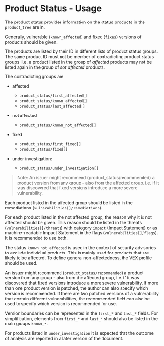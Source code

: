 # Product Status - Usage

The product status provides information on the status products in the `product_tree` are in.

Generally, vulnerable (`known_affected`) and fixed (`fixes`) versions of products should be given.

The products are listed by their ID in different lists of product status groups.
The same product ID must not be member of contradicting product status groups.
I.e. a product listed in the group of _affected_ products may not be listed again in the group of _not affected_ products.

The contradicting groups are

* affected

  * `product_status/first_affected[]`
  * `product_status/known_affected[]`
  * `product_status/last_affected[]`

* not affected

  * `product_status/known_not_affected[]`

* fixed

  * `product_status/first_fixed[]`
  * `product_status/fixed[]`

* under investigation:

  * `product_status/under_investigation[]`

> Note: An issuer might recommend (product_status/recommended) a product version from any group - also from the
> affected group, i.e. if it was discovered that fixed versions introduce a more severe vulnerability.

Each product listed in the affected group should be listed in the remediations (`vulnerabilities[]/remediations`).

For each product listed in the not affected group, the reason why it is not affected should be given.
This reason should be listed in the threats (`vulnerabilities[]/threats`) with category `impact` (Impact Statement) or as machine-readable Impact Statement in the flags (`vulnerabilities[]/flags`).
It is recommended to use both.

The status `known_not_affected` is used in the context of security advisories to exclude individual products. This is mainly used for products that are likely to be affected.
To define general non-affectedness, the VEX profile should be used.

An issuer might recommend (`product_status/recommended`) a product version from any group - also from the affected group, i.e. if it was discovered that fixed versions introduce a more severe vulnerability.
If more than one product version is patched, the author can also specify which version is recommended.
If there are two patched versions of a vulnerability that contain different vulnerabilities, the recommended field can also be used to specify which version is recommended for use.

Version boundaries can be represented in the `first_*` and `last_*` fields.
For simplification, elements from `first_*` and `last_*` should also be listed in the main groups `known_*`.

For products listed in `under_investigation` it is expected that the outcome of analysis are reported in a later version of the document.
